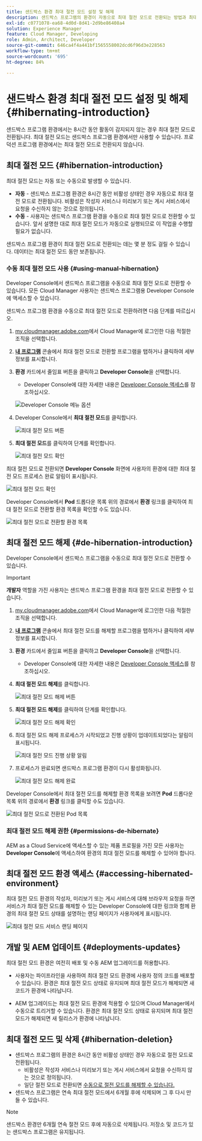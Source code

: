 ```yaml
---
title: 샌드박스 환경 최대 절전 모드 설정 및 해제
description: 샌드박스 프로그램의 환경이 자동으로 최대 절전 모드로 전환되는 방법과 최대 절전 모드를 해제하는 방법에 대해 알아봅니다.
exl-id: c0771078-ea68-4d0d-8d41-2d9be86408a4
solution: Experience Manager
feature: Cloud Manager, Developing
role: Admin, Architect, Developer
source-git-commit: 646ca4f4a441bf1565558002dcd6f96d3e228563
workflow-type: tm+mt
source-wordcount: '695'
ht-degree: 84%

---
```



# 샌드박스 환경 최대 절전 모드 설정 및 해제 {#hibernating-introduction}

샌드박스 프로그램 환경에서는 8시간 동안 활동이 감지되지 않는 경우 최대 절전 모드로 전환됩니다. 최대 절전 모드는 샌드박스 프로그램 환경에서만 사용할 수 있습니다. 프로덕션 프로그램 환경에서는 최대 절전 모드로 전환되지 않습니다.

## 최대 절전 모드 {#hibernation-introduction}

최대 절전 모드는 자동 또는 수동으로 발생할 수 있습니다.

* **자동** - 샌드박스 프로그램 환경은 8시간 동안 비활성 상태인 경우 자동으로 최대 절전 모드로 전환됩니다. 비활성은 작성자 서비스나 미리보기 또는 게시 서비스에서 요청을 수신하지 않는 것으로 정의됩니다.
* **수동** - 사용자는 샌드박스 프로그램 환경을 수동으로 최대 절전 모드로 전환할 수 있습니다. 앞서 설명한 대로 최대 절전 모드가 자동으로 실행되므로 이 작업을 수행할 필요가 없습니다.

샌드박스 프로그램 환경이 최대 절전 모드로 전환되는 데는 몇 분 정도 걸릴 수 있습니다. 데이터는 최대 절전 모드 동안 보존됩니다.

### 수동 최대 절전 모드 사용 {#using-manual-hibernation}

Developer Console에서 샌드박스 프로그램을 수동으로 최대 절전 모드로 전환할 수 있습니다. 모든 Cloud Manager 사용자는 샌드박스 프로그램용 Developer Console에 액세스할 수 있습니다.

샌드박스 프로그램 환경을 수동으로 최대 절전 모드로 전환하려면 다음 단계를 따르십시오.

1. [my.cloudmanager.adobe.com](https://my.cloudmanager.adobe.com/)에서 Cloud Manager에 로그인한 다음 적절한 조직을 선택합니다.

1. **[내 프로그램](/help/implementing/cloud-manager/navigation.md#my-programs)** 콘솔에서 최대 절전 모드로 전환할 프로그램을 탭하거나 클릭하여 세부 정보를 표시합니다.

1. **환경** 카드에서 줄임표 버튼을 클릭하고 **Developer Console**&#x200B;을 선택합니다.

   * Developer Console에 대한 자세한 내용은 [Developer Console 액세스](/help/implementing/cloud-manager/manage-environments.md#accessing-developer-console)를 참조하십시오.

   ![Developer Console 메뉴 옵션](assets/developer-console-menu-option.png)

1. Developer Console에서 **최대 절전 모드**&#x200B;를 클릭합니다.

   ![최대 절전 모드 버튼](assets/hibernate-1.png)

1. **최대 절전 모드**&#x200B;를 클릭하여 단계를 확인합니다.

   ![최대 절전 모드 확인](assets/hibernate-2.png)

최대 절전 모드로 전환되면 **Developer Console** 화면에 사용자의 환경에 대한 최대 절전 모드 프로세스 완료 알림이 표시됩니다.

![최대 절전 모드 확인](assets/hibernate-4.png)

Developer Console에서 **Pod** 드롭다운 목록 위의 경로에서 **환경** 링크를 클릭하여 최대 절전 모드로 전환할 환경 목록을 확인할 수도 있습니다.

![최대 절전 모드로 전환할 환경 목록](assets/hibernate-1b.png)

## 최대 절전 모드 해제 {#de-hibernation-introduction}

Developer Console에서 샌드박스 프로그램을 수동으로 최대 절전 모드로 전환할 수 있습니다.

>[!IMPORTANT]
>
>**개발자** 역할을 가진 사용자는 샌드박스 프로그램 환경을 최대 절전 모드로 전환할 수 있습니다.

1. [my.cloudmanager.adobe.com](https://my.cloudmanager.adobe.com/)에서 Cloud Manager에 로그인한 다음 적절한 조직을 선택합니다.

1. **[내 프로그램](/help/implementing/cloud-manager/navigation.md#my-programs)** 콘솔에서 최대 절전 모드를 해제할 프로그램을 탭하거나 클릭하여 세부 정보를 표시합니다.

1. **환경** 카드에서 줄임표 버튼을 클릭하고 **Developer Console**&#x200B;을 선택합니다.

   * Developer Console에 대한 자세한 내용은 [Developer Console 액세스](/help/implementing/cloud-manager/manage-environments.md#accessing-developer-console)를 참조하십시오.

1. **최대 절전 모드 해제**&#x200B;를 클릭합니다.

   ![최대 절전 모드 해제 버튼](assets/de-hibernation-img1.png)

1. **최대 절전 모드 해제**&#x200B;를 클릭하여 단계를 확인합니다.

   ![최대 절전 모드 해제 확인](assets/de-hibernation-img2.png)

1. 최대 절전 모드 해제 프로세스가 시작되었고 진행 상황이 업데이트되었다는 알림이 표시됩니다.

   ![최대 절전 모드 진행 상황 알림](assets/de-hibernation-img3.png)

1. 프로세스가 완료되면 샌드박스 프로그램 환경이 다시 활성화됩니다.

   ![최대 절전 모드 해제 완료](assets/de-hibernation-img4.png)


Developer Console에서 최대 절전 모드를 해제할 환경 목록을 보려면 **Pod** 드롭다운 목록 위의 경로에서 **환경** 링크를 클릭할 수도 있습니다.

![최대 절전 모드로 전환된 Pod 목록](assets/de-hibernate-1b.png)

### 최대 절전 모드 해제 권한 {#permissions-de-hibernate}

AEM as a Cloud Service에 액세스할 수 있는 제품 프로필을 가진 모든 사용자는 **Developer Console**&#x200B;에 액세스하여 환경의 최대 절전 모드를 해제할 수 있어야 합니다.

## 최대 절전 모드 환경 액세스 {#accessing-hibernated-environment}

최대 절전 모드 환경의 작성자, 미리보기 또는 게시 서비스에 대해 브라우저 요청을 하면 서비스가 최대 절전 모드를 해제할 수 있는 Developer Console에 대한 링크와 함께 환경의 최대 절전 모드 상태를 설명하는 랜딩 페이지가 사용자에게 표시됩니다.

![최대 절전 모드 서비스 랜딩 페이지](assets/de-hibernation-img5.png)

## 개발 및 AEM 업데이트 {#deployments-updates}

최대 절전 모드 환경은 여전히 배포 및 수동 AEM 업그레이드를 허용합니다.

* 사용자는 파이프라인을 사용하여 최대 절전 모드 환경에 사용자 정의 코드를 배포할 수 있습니다. 환경은 최대 절전 모드 상태로 유지되며 최대 절전 모드가 해제되면 새 코드가 환경에 나타납니다.

* AEM 업그레이드는 최대 절전 모드 환경에 적용할 수 있으며 Cloud Manager에서 수동으로 트리거할 수 있습니다. 환경은 최대 절전 모드 상태로 유지되며 최대 절전 모드가 해제되면 새 릴리스가 환경에 나타납니다.

## 최대 절전 모드 및 삭제 {#hibernation-deletion}

* 샌드박스 프로그램의 환경은 8시간 동안 비활성 상태인 경우 자동으로 절전 모드로 전환됩니다.
   * 비활성은 작성자 서비스나 미리보기 또는 게시 서비스에서 요청을 수신하지 않는 것으로 정의됩니다.
   * 일단 절전 모드로 전환되면 [수동으로 절전 모드를 해제할 수 있습니다.](#de-hibernation-introduction)
* 샌드박스 프로그램은 연속 최대 절전 모드에서 6개월 후에 삭제되며 그 후 다시 만들 수 있습니다.

>[!NOTE]
>
>샌드박스 환경만 6개월 연속 절전 모드 후에 자동으로 삭제됩니다. 저장소 및 코드가 있는 샌드박스 프로그램은 유지됩니다.
